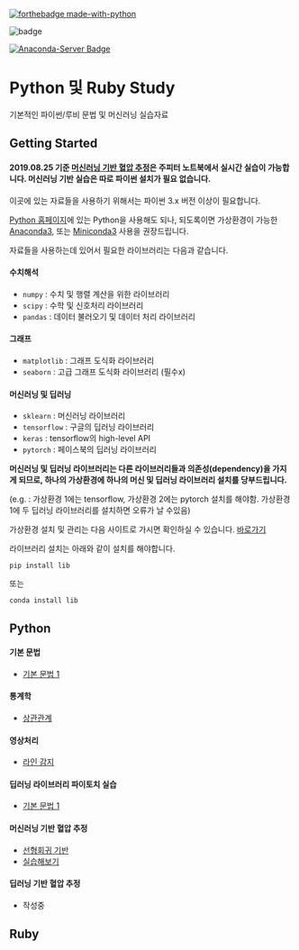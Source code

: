 [![forthebadge made-with-python](http://ForTheBadge.com/images/badges/made-with-python.svg)](https://www.python.org/)

![badge](https://img.shields.io/badge/launch-binder-579aca.svg)

[![Anaconda-Server Badge](https://anaconda.org/anaconda/anaconda/badges/installer/conda.svg)](https://conda.anaconda.org/anaconda)


# Python 및 Ruby Study

기본적인 파이썬/루비 문법 및 머신러닝 실습자료

## Getting Started

#### 2019.08.25 기준 [머신러닝 기반 혈압 추정](#머신러닝-기반-혈압-추정)은 주피터 노트북에서 실시간 실습이 가능합니다. 머신러닝 기반 실습은 따로 파이썬 설치가 필요 없습니다.

이곳에 있는 자료들을 사용하기 위해서는 파이썬 3.x 버전 이상이 필요합니다.

[Python 홈페이지](https://www.python.org/)에 있는 Python을 사용해도 되나, 되도록이면 가상환경이 가능한 [Anaconda3](https://www.anaconda.com/), 또는 [Miniconda3](https://docs.conda.io/en/latest/miniconda.html) 사용을 권장드립니다.

자료들을 사용하는데 있어서 필요한 라이브러리는 다음과 같습니다.

#### 수치해석

- `numpy` : 수치 및 행렬 계산을 위한 라이브러리
- `scipy` : 수학 및 신호처리 라이브러리
- `pandas` : 데이터 불러오기 및 데이터 처리 라이브러리

#### 그래프

- `matplotlib` : 그래프 도식화 라이브러리
- `seaborn` : 고급 그래프 도식화 라이브러리 (필수x)

#### 머신러닝 및 딥러닝

- `sklearn` : 머신러닝 라이브러리
- `tensorflow` : 구글의 딥러닝 라이브러리
- `keras` : tensorflow의 high-level API
- `pytorch` : 페이스북의 딥러닝 라이브러리

**머신러닝 및 딥러닝 라이브러리는 다른 라이브러리들과 의존성(dependency)을 가지게 되므로, 하나의 가상환경에 하나의 머신 및 딥러닝 라이브러리 설치를 당부드립니다.**

(e.g. : 가상환경 1에는 tensorflow, 가상환경 2에는 pytorch 설치를 해야함. 가상환경 1에 두 딥러닝 라이브러리를 설치하면 오류가 날 수있음)

가상환경 설치 및 관리는 다음 사이트로 가시면 확인하실 수 있습니다. [바로가기](https://niceman.tistory.com/85)

라이브러리 설치는 아래와 같이 설치를 해야합니다.

```
pip install lib
```
또는
```
conda install lib
```

## Python

#### 기본 문법

* [기본 문법 1](https://github.com/Kaintels/rubyPy-study/tree/master/Python3/grammer)

#### 통계학

- [상관관계](https://github.com/Kaintels/rubyPy-study/tree/master/Python3/statistics)	

#### 영상처리

- [라인 감지](https://github.com/Kaintels/rubyPy-study/tree/master/Python3/opencv)

#### 딥러닝 라이브러리 파이토치 실습

- [기본 문법 1](https://github.com/Kaintels/rubyPy-study/tree/master/Python3/pytorch)

#### 머신러닝 기반 혈압 추정

- [선형회귀 기반](https://github.com/Kaintels/rubyPy-study/tree/master/Python3/BP_estimation)
- [실습해보기](https://mybinder.org/v2/gh/Kaintels/rubyPy-study/master?filepath=Python3/BP_estimation/Py_practice.ipynb)

#### 딥러닝 기반 혈압 추정

- 작성중

## Ruby
